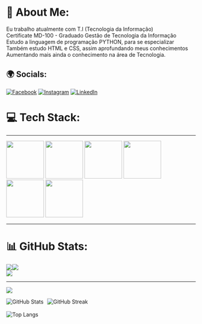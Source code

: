 # 💾 About Me:
Eu trabalho atualmente com T.I (Tecnologia da Informação)<br>Certificate MD-100 - Graduado Gestão de Tecnologia da Informação<br>Estudo a linguagem de programação PYTHON, para se especializar<br>Também estudo HTML e CSS, assim aprofundando meus conhecimentos<br>Aumentando mais ainda o conhecimento na área de Tecnologia. 


## 🌍 Socials:
[![Facebook](https://img.shields.io/badge/Facebook-%231877F2.svg?logo=Facebook&logoColor=white)](https://facebook.com/https://www.facebook.com/maicon.paesbezbirolo) [![Instagram](https://img.shields.io/badge/Instagram-%23E4405F.svg?logo=Instagram&logoColor=white)](https://instagram.com/https://www.instagram.com/maicondante/) [![LinkedIn](https://img.shields.io/badge/LinkedIn-%230077B5.svg?logo=linkedin&logoColor=white)](https://linkedin.com/in/https://www.linkedin.com/in/maicon-paes-bez-birolo-a49a7368/) 

# 💻 Tech Stack:
<hr>
<div></p><img height=100 width=100 src="https://cdn.jsdelivr.net/gh/devicons/devicon@latest/icons/python/python-original-wordmark.svg" /> 
<img height=100 width=100 src="https://cdn.jsdelivr.net/gh/devicons/devicon@latest/icons/html5/html5-original-wordmark.svg" />
<img height=100 width=100 src="https://cdn.jsdelivr.net/gh/devicons/devicon@latest/icons/css3/css3-original-wordmark.svg" />
<img height=100 width=100 src="https://cdn.jsdelivr.net/gh/devicons/devicon@latest/icons/django/django-plain-wordmark.svg" />
<img height=100 width=100 src="https://cdn.jsdelivr.net/gh/devicons/devicon@latest/icons/vscode/vscode-original-wordmark.svg" />
<img height=100 width=100 src="https://cdn.jsdelivr.net/gh/devicons/devicon@latest/icons/jupyter/jupyter-original-wordmark.svg" /></div>  <hr>

# 📊 GitHub Stats:
![](https://github-readme-stats.vercel.app/api?username=MaiconDante&theme=dracula&hide_border=false&include_all_commits=false&count_private=false)![](https://github-readme-streak-stats.herokuapp.com/?user=MaiconDante&theme=dracula&hide_border=false) <br>
![](https://github-readme-stats.vercel.app/api/top-langs/?username=MaiconDante&theme=dracula&hide_border=false&include_all_commits=false&count_private=false&layout=compact)

---
[![](https://visitcount.itsvg.in/api?id=MaiconDante&icon=2&color=1)](https://visitcount.itsvg.in)


<div style="display: flex;">
  <img src="https://github-readme-stats.vercel.app/api?username=MaiconDante&theme=dracula&hide_border=false&include_all_commits=false&count_private=false" alt="GitHub Stats" style="margin-right: 10px;">
  <img src="https://github-readme-streak-stats.herokuapp.com/?user=MaiconDante&theme=dracula&hide_border=false" alt="GitHub Streak">
</div>
<br>
<img src="https://github-readme-stats.vercel.app/api/top-langs/?username=MaiconDante&theme=dracula&hide_border=false&include_all_commits=false&count_private=false&layout=compact" alt="Top Langs">
